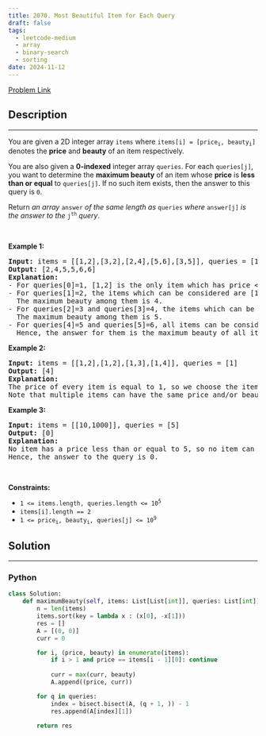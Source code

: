 ```yaml
---
title: 2070. Most Beautiful Item for Each Query
draft: false
tags: 
  - leetcode-medium
  - array
  - binary-search
  - sorting
date: 2024-11-12
---
```


[Problem Link](https://leetcode.com/problems/most-beautiful-item-for-each-query/)

## Description

---
<p>You are given a 2D integer array <code>items</code> where <code>items[i] = [price<sub>i</sub>, beauty<sub>i</sub>]</code> denotes the <strong>price</strong> and <strong>beauty</strong> of an item respectively.</p>

<p>You are also given a <strong>0-indexed</strong> integer array <code>queries</code>. For each <code>queries[j]</code>, you want to determine the <strong>maximum beauty</strong> of an item whose <strong>price</strong> is <strong>less than or equal</strong> to <code>queries[j]</code>. If no such item exists, then the answer to this query is <code>0</code>.</p>

<p>Return <em>an array </em><code>answer</code><em> of the same length as </em><code>queries</code><em> where </em><code>answer[j]</code><em> is the answer to the </em><code>j<sup>th</sup></code><em> query</em>.</p>

<p>&nbsp;</p>
<p><strong class="example">Example 1:</strong></p>

<pre>
<strong>Input:</strong> items = [[1,2],[3,2],[2,4],[5,6],[3,5]], queries = [1,2,3,4,5,6]
<strong>Output:</strong> [2,4,5,5,6,6]
<strong>Explanation:</strong>
- For queries[0]=1, [1,2] is the only item which has price &lt;= 1. Hence, the answer for this query is 2.
- For queries[1]=2, the items which can be considered are [1,2] and [2,4]. 
  The maximum beauty among them is 4.
- For queries[2]=3 and queries[3]=4, the items which can be considered are [1,2], [3,2], [2,4], and [3,5].
  The maximum beauty among them is 5.
- For queries[4]=5 and queries[5]=6, all items can be considered.
  Hence, the answer for them is the maximum beauty of all items, i.e., 6.
</pre>

<p><strong class="example">Example 2:</strong></p>

<pre>
<strong>Input:</strong> items = [[1,2],[1,2],[1,3],[1,4]], queries = [1]
<strong>Output:</strong> [4]
<strong>Explanation:</strong> 
The price of every item is equal to 1, so we choose the item with the maximum beauty 4. 
Note that multiple items can have the same price and/or beauty.  
</pre>

<p><strong class="example">Example 3:</strong></p>

<pre>
<strong>Input:</strong> items = [[10,1000]], queries = [5]
<strong>Output:</strong> [0]
<strong>Explanation:</strong>
No item has a price less than or equal to 5, so no item can be chosen.
Hence, the answer to the query is 0.
</pre>

<p>&nbsp;</p>
<p><strong>Constraints:</strong></p>

<ul>
	<li><code>1 &lt;= items.length, queries.length &lt;= 10<sup>5</sup></code></li>
	<li><code>items[i].length == 2</code></li>
	<li><code>1 &lt;= price<sub>i</sub>, beauty<sub>i</sub>, queries[j] &lt;= 10<sup>9</sup></code></li>
</ul>


## Solution

---
### Python
``` py title='most-beautiful-item-for-each-query'
class Solution:
    def maximumBeauty(self, items: List[List[int]], queries: List[int]) -> List[int]:
        n = len(items)
        items.sort(key = lambda x : (x[0], -x[1]))
        res = []
        A = [(0, 0)]
        curr = 0

        for i, (price, beauty) in enumerate(items):
            if i > 1 and price == items[i - 1][0]: continue
                
            curr = max(curr, beauty)
            A.append((price, curr))

        for q in queries:
            index = bisect.bisect(A, (q + 1, )) - 1
            res.append(A[index][1])
            
        return res
            
```

